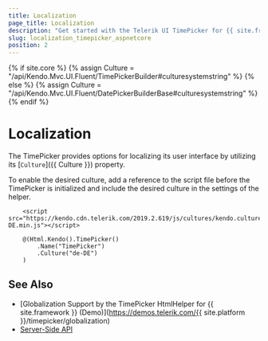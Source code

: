 ```yaml
---
title: Localization
page_title: Localization
description: "Get started with the Telerik UI TimePicker for {{ site.framework }} and translate its messages for different culture locales."
slug: localization_timepicker_aspnetcore
position: 2
---
```

{% if site.core %}
    {% assign Culture = "/api/Kendo.Mvc.UI.Fluent/TimePickerBuilder#culturesystemstring" %}
{% else %}
    {% assign Culture = "/api/Kendo.Mvc.UI.Fluent/DatePickerBuilderBase#culturesystemstring" %}
{% endif %}

# Localization

The TimePicker provides options for localizing its user interface by utilizing its [`Culture`]({{ Culture }}) property.

To enable the desired culture, add a reference to the script file before the TimePicker is initialized and include the desired culture in the settings of the helper.

```
    <script src="https://kendo.cdn.telerik.com/2019.2.619/js/cultures/kendo.culture.de-DE.min.js"></script>

    @(Html.Kendo().TimePicker()
        .Name("TimePicker")
        .Culture("de-DE")
    )
```

## See Also

* [Globalization Support by the TimePicker HtmlHelper for {{ site.framework }} (Demo)](https://demos.telerik.com/{{ site.platform }}/timepicker/globalization)
* [Server-Side API](/api/timepicker)

